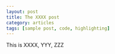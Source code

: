 ```yaml
---
layout: post
title: The XXXX post
category: articles
tags: [sample post, code, highlighting]
---
```


This is XXXX, YYY, ZZZ